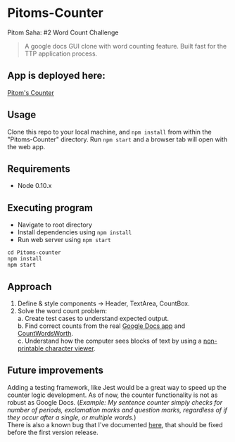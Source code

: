# Pitoms-Counter

Pitom Saha: #2 Word Count Challenge  
>A google docs GUI clone with word counting feature. Built fast for the TTP application process.  

## App is deployed here:

[Pitom's Counter](https://pitoms-gdoc-counter.herokuapp.com/)

## Usage
Clone this repo to your local machine, and `npm install` from within the "Pitoms-Counter" directory.
Run `npm start` and a browser tab will open with the web app.

## Requirements

* Node 0.10.x

## Executing program

* Navigate to root directory
* Install dependencies using `npm install`
* Run web server using `npm start`
```
cd Pitoms-counter
npm install
npm start
```

## Approach
1. Define & style components -> Header, TextArea, CountBox.
2. Solve the word count problem:  
  a. Create test cases to understand expected output.  
  b. Find correct counts from the real [Google Docs app](https://docs.google.com/document/u/0/) and [CountWordsWorth](http://countwordsworth.com/).  
  c. Understand how the computer sees blocks of text by using a [non-printable character viewer](https://www.soscisurvey.de/tools/view-chars.php).  
  

## Future improvements
Adding a testing framework, like Jest would be a great way to speed up the counter logic development. As of now, the counter functionality is not as robust as Google Docs. (*Example: My sentence counter simply checks for number of periods, exclamation marks and question marks, regardless of if they occur after a single, or multiple words.*)  
There is also a known bug that I've documented [here](https://github.com/pitoms/Pitoms-Counter/issues/1), that should be fixed before the first version release.

